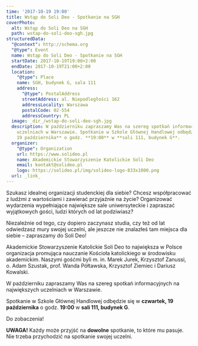 ```yaml
---
time: '2017-10-19 19:00'
title: Wstąp do Soli Deo - Spotkanie na SGH
coverPhoto:
  alt: Wstąp do Soli Deo na SGH
  path: wstap-do-soli-deo-sgh.jpg
structuredData:
  "@context": http://schema.org
  "@type": Event
  name: Wstąp do Soli Deo - Spotkanie na SGH
  startDate: 2017-10-19T19:00+2:00
  endDate: 2017-10-19T21:00+2:00
  location:
    "@type": Place
    name: SGH, budynek G, sala 111
    address:
      "@type": PostalAddress
      streetAddress: al. Niepodległości 162
      addressLocality: Warszawa
      postalCode: 02-554
      addressCountry: PL
  image: _dir_/wstap-do-soli-deo-sgh.jpg
  description: W październiku zapraszamy Was na szereg spotkań informacyjnych na największych
    uczelniach w Warszawie. Spotkanie w Szkole Głównej Handlowej odbędzie się w **czwartek,
    19 października** o godz. **19:00** w **sali 111, budynek G**.
  organizer:
    "@type": Organization
    url: https://www.solideo.pl
    name: Akademickie Stowarzyszenie Katolickie Soli Deo
    email: kontakt@solideo.pl
    logo: https://solideo.pl/img/solideo-logo-833x1000.png
  url: _link_
---
```


Szukasz idealnej organizacji studenckiej dla siebie? Chcesz współpracować z
ludźmi z wartościami i zawierać przyjaźnie na życie? Organizować wydarzenia
wypełniające największe sale uniwersyteckie i zapraszać wyjątkowych gości, ludzi
których od lat podziwiasz?

Niezależnie od tego, czy dopiero zaczynasz studia, czy też od lat odwiedzasz
mury swojej uczelni, ale jeszcze nie znalazłeś tam miejsca dla siebie –
zapraszamy do Soli Deo!

Akademickie Stowarzyszenie Katolickie Soli Deo to największa w Polsce
organizacja promująca nauczanie Kościoła katolickiego w środowisku akademickim.
Naszymi gośćmi byli m. in. Marek Jurek, Krzysztof Zanussi, o. Adam Szustak,
prof. Wanda Półtawska, Krzysztof Ziemiec i Dariusz Kowalski.

W październiku zapraszamy Was na szereg spotkań informacyjnych na największych
uczelniach w Warszawie.

Spotkanie w Szkole Głównej Handlowej odbędzie się w **czwartek, 19
października** o godz. **19:00** w **sali 111, budynek G**.

Do zobaczenia!

**UWAGA!** Każdy może przyjść na **dowolne** spotkanie, to które mu pasuje. Nie
trzeba przychodzić na spotkanie swojej uczelni.
